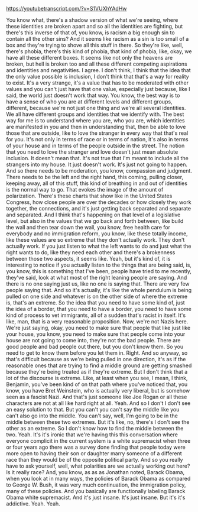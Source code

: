 https://youtubetranscript.com/?v=S1VUXhYAdHw

 You know what, there's a shadow version of what we're seeing, where these identities are broken apart and so all the identities are fighting, but there's this inverse of that of, you know, is racism a big enough sin to contain all the other sins? And it seems like racism as a sin is too small of a box and they're trying to shove all this stuff in there. So they're like, well, there's phobia, there's this kind of phobia, that kind of phobia, like, okay, we have all these different boxes. It seems like not only the heavens are broken, but hell is broken too and all these different competing aspirations and identities and negativities. I agree. I don't think, I think that the idea that the only value possible is inclusion, I don't think that that's a way for reality to exist. It's a very strange, it's a value that has to be moderated with other values and you can't just have that one value, especially just because, like I said, the world just doesn't work that way. You know, the best way is to have a sense of who you are at different levels and different groups, different, because we're not just one thing and we're all several identities. We all have different groups and identities that we identify with. The best way for me is to understand where you are, who you are, which identities are manifested in you and then in understanding that, then be able to love those that are outside, like to love the stranger in every way that that's real for you. It's not only in terms of race or in terms of nation, it's also in terms of your house and in terms of the people outside in the street. The notion that you need to love the stranger and love doesn't just mean absolute inclusion. It doesn't mean that. It's not true that I'm meant to include all the strangers into my house. It just doesn't work. It's just not going to happen. And so there needs to be moderation, you know, compassion and judgment. There needs to be the left and the right hand, this coming, pulling closer, keeping away, all of this stuff, this kind of breathing in and out of identities is the normal way to go. That evokes the image of the amount of polarization. There's these charts that show like in the United States Congress, how close people are over the decades or how closely they work together, the connections, and it's just getting back separated and separate and separated. And I think that's happening on that level of a legislative level, but also in the values that we go back and forth between, like build the wall and then tear down the wall, you know, free health care for everybody and no immigration reform, you know, like these totally income, like these values are so extreme that they don't actually work. They don't actually work. If you just listen to what the left wants to do and just what the right wants to do, like they need each other and there's a brokenness between those two aspects, it seems like. Yeah, but it's kind of, it is interesting to notice if you actually listen to the things that are being said, is, you know, this is something that I've been, people have tried to me recently, they've said, look at what most of the right leaning people are saying. And there is no one saying just us, like no one is saying that. There are very few people saying that. And so it's actually, it's like the whole pendulum is being pulled on one side and whatever is on the other side of where the extreme is, that's an extreme. So the idea that you need to have some kind of, just the idea of a border, that you need to have a border, you need to have some kind of process to vet immigrants, all of a sudden that's racist in itself. It's like, man, that is a very reasonable proposition. Now, we're not Nazis here. We're just saying, okay, you need to make sure that people that like just like your house, you know, you need to make sure that people come into your house are not going to come into, they're not the bad people. There are good people and bad people out there, but you don't know them. So you need to get to know them before you let them in. Right. And so anyway, so that's difficult because as we're being pulled in one direction, it's as if the reasonable ones that are trying to find a middle ground are getting smashed because they're being treated as if they're extreme. But I don't think that a lot of the discourse is extreme. Like, at least when you see, I mean, I think, Benjamin, you've been kind of on that path where you've noticed that, you know, you have Bret Weinstein, who is actually very liberal, but is somehow seen as a fascist Nazi. And that's just someone like Joe Rogan or all these characters are not at all like hard right at all. Yeah. And so I don't I don't see an easy solution to that. But you can't you can't say the middle like you can't also go into the middle. You can't say, well, I'm going to be in the middle between these two extremes. But it's like, no, there's I don't see the other as an extreme. So I don't know how to find the middle between the two. Yeah. It's it's ironic that we're having this this conversation where everyone complicit in the current system is a white supremacist when three or four years ago there was a survey done finding that people today were more open to having their son or daughter marry someone of a different race than they would be of the opposite political party. And so you really have to ask yourself, well, what polarities are we actually working out here? Is it really race? And, you know, as as as Jonathan noted, Barack Obama, when you look at in many ways, the policies of Barack Obama as compared to George W. Bush, it was very much continuation, the immigration policy, many of these policies. And you basically are functionally labeling Barack Obama white supremacist. And it's just insane. It's just insane. But it's it's addictive. Yeah. Yeah.